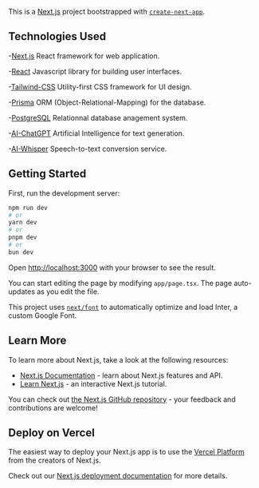 This is a [Next.js](https://nextjs.org/) project bootstrapped with [`create-next-app`](https://github.com/vercel/next.js/tree/canary/packages/create-next-app).

## Technologies Used

-[Next.js](https://nextjs.org/docs) React framework for web application.

-[React](https://reactjs.org/) Javascript library for building user interfaces.

-[Tailwind-CSS](https://tailwindcss.com/docs) Utility-first CSS framework for UI design.

-[Prisma](https://www.prisma.io/docs/) ORM (Object-Relational-Mapping) for the database.

-[PostgreSQL](https://www.postgresql.org/docs/) Relationnal database anagement system.

-[AI-ChatGPT](https://openai.com/gpt) Artificial Intelligence for text generation.

-[AI-Whisper](https://openai.com/index/whisper/) Speech-to-text conversion service.

## Getting Started

First, run the development server:

```bash
npm run dev
# or
yarn dev
# or
pnpm dev
# or
bun dev
```

Open [http://localhost:3000](http://localhost:3000) with your browser to see the result.

You can start editing the page by modifying `app/page.tsx`. The page auto-updates as you edit the file.

This project uses [`next/font`](https://nextjs.org/docs/basic-features/font-optimization) to automatically optimize and load Inter, a custom Google Font.

## Learn More

To learn more about Next.js, take a look at the following resources:

- [Next.js Documentation](https://nextjs.org/docs) - learn about Next.js features and API.
- [Learn Next.js](https://nextjs.org/learn) - an interactive Next.js tutorial.

You can check out [the Next.js GitHub repository](https://github.com/vercel/next.js/) - your feedback and contributions are welcome!

## Deploy on Vercel

The easiest way to deploy your Next.js app is to use the [Vercel Platform](https://vercel.com/new?utm_medium=default-template&filter=next.js&utm_source=create-next-app&utm_campaign=create-next-app-readme) from the creators of Next.js.

Check out our [Next.js deployment documentation](https://nextjs.org/docs/deployment) for more details.


